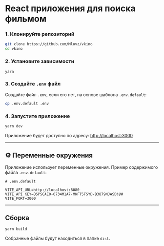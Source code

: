 # React приложения для поиска фильмом

### 1. Клонируйте репозиторий

```bash
git clone https://github.com/Mlovz/vkino
cd vkino
```

### 2. Установите зависимости

```bash
yarn
```

### 3. Создайте `.env` файл

Создайте файл `.env`, если его нет, на основе шаблона `.env.default`:

```bash
cp .env.default .env
```

### 4. Запустите приложение

```bash
yarn dev
```

Приложение будет доступно по адресу:
[http://localhost:3000](http://localhost:3000)

---

## ⚙️ Переменные окружения

Приложение использует переменные окружения. Пример содержимого файла
`.env.default`:

```env
# .env.default

VITE_API_URL=http://localhost:8080
VITE_API_KEY=BSPSCAE0-0734M1A7-MKFTSFSYD-B3879NJASD!@#
VITE_PORT=3000
```

---

## Сборка

```bash
yarn build
```

Собранные файлы будут находиться в папке `dist`.
